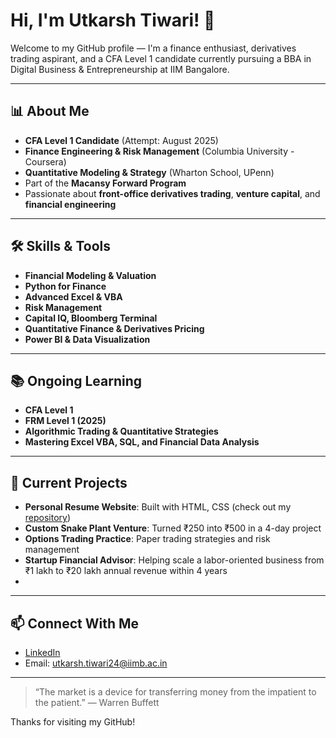 # Hi, I'm Utkarsh Tiwari! 👋

Welcome to my GitHub profile — I'm a finance enthusiast, derivatives trading aspirant, and a CFA Level 1 candidate currently pursuing a BBA in Digital Business & Entrepreneurship at IIM Bangalore.

---

## 📊 About Me

- **CFA Level 1 Candidate** (Attempt: August 2025)
- **Finance Engineering & Risk Management** (Columbia University - Coursera)
- **Quantitative Modeling & Strategy** (Wharton School, UPenn)
- Part of the **Macansy Forward Program**
- Passionate about **front-office derivatives trading**, **venture capital**, and **financial engineering**

---

## 🛠️ Skills & Tools

- **Financial Modeling & Valuation**
- **Python for Finance**
- **Advanced Excel & VBA**
- **Risk Management**
- **Capital IQ, Bloomberg Terminal**
- **Quantitative Finance & Derivatives Pricing**
- **Power BI & Data Visualization**

---

## 📚 Ongoing Learning

- **CFA Level 1**
- **FRM Level 1 (2025)**
- **Algorithmic Trading & Quantitative Strategies**
- **Mastering Excel VBA, SQL, and Financial Data Analysis**

---

## 🌱 Current Projects

- **Personal Resume Website**: Built with HTML, CSS (check out my [repository](https://github.com/yourusername/utkarsh-resume-site))
- **Custom Snake Plant Venture**: Turned ₹250 into ₹500 in a 4-day project  
- **Options Trading Practice**: Paper trading strategies and risk management
- **Startup Financial Advisor**: Helping scale a labor-oriented business from ₹1 lakh to ₹20 lakh annual revenue within 4 years
- 

---

## 📫 Connect With Me

- [LinkedIn](https://www.linkedin.com/in/utkarsh-tiwari-185578341/)
- Email: utkarsh.tiwari24@iimb.ac.in

---

> “The market is a device for transferring money from the impatient to the patient.” — Warren Buffett
> 

Thanks for visiting my GitHub!


